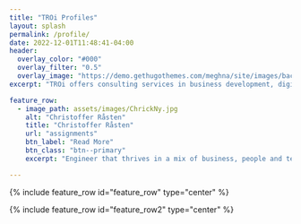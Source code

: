 ```yaml
---
title: "TROi Profiles"
layout: splash
permalink: /profile/
date: 2022-12-01T11:48:41-04:00
header:
  overlay_color: "#000"
  overlay_filter: "0.5"
  overlay_image: "https://demo.gethugothemes.com/meghna/site/images/backgrounds/hero-area.jpg"
excerpt: "TROi offers consulting services in business development, digitalization, enterprise and solution architecture with a focus on customer value, quality and efficiency"

feature_row:
  - image_path: assets/images/ChrickNy.jpg
    alt: "Christoffer Råsten"
    title: "Christoffer Råsten"
    url: "assignments"
    btn_label: "Read More"
    btn_class: "btn--primary"
    excerpt: "Engineer that thrives in a mix of business, people and technology"

---
```



{% include feature_row id="feature_row" type="center" %}

{% include feature_row id="feature_row2" type="center" %}
